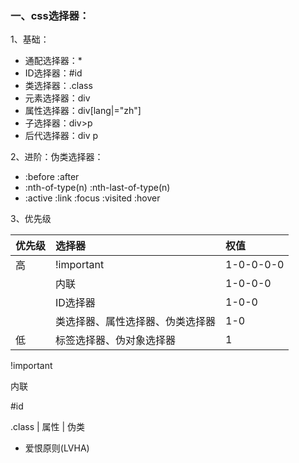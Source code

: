 ### 一、css选择器：

1、基础：

* 通配选择器：\*
* ID选择器：\#id
* 类选择器：.class
* 元素选择器：div
* 属性选择器：div\[lang\|="zh"\]
* 子选择器：div&gt;p
* 后代选择器：div p

2、进阶：伪类选择器：

* :before  :after
* :nth-of-type\(n\)   :nth-last-of-type\(n\)
* :active :link :focus :visited :hover

3、优先级

| 优先级 | 选择器 | 权值 |
| :--- | :--- | :--- |
| 高 | !important | 1-0-0-0-0 |
|  | 内联 | 1-0-0-0 |
|  | ID选择器 | 1-0-0 |
|  | 类选择器、属性选择器、伪类选择器 | 1-0 |
| 低 | 标签选择器、伪对象选择器 | 1 |

!important

内联

\#id

.class \| 属性 \| 伪类

* 爱恨原则\(LVHA\)



